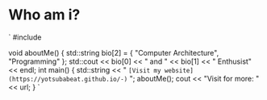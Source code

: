 # Who am i?

`
#include <iostream>

void aboutMe() {
  std::string bio[2] = {
    "Computer Architecture",
    "Programming"
  };
  std::cout << bio[0] << " and " << bio[1] << " Enthusist" << endl;
int main() {
  std::string << "
 `
 [Visit my website](https://yotsubabeat.github.io/-)
`
";
  aboutMe();
  cout << "Visit for more: " << url;
}
`
